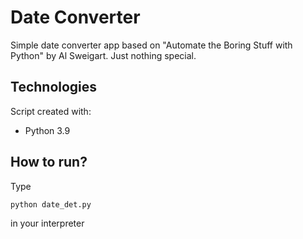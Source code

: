 # Date Converter
Simple date converter app based on "Automate the Boring Stuff with Python" by Al Sweigart. Just nothing special.

## Technologies
Script created with:
* Python 3.9

## How to run?
Type

```
python date_det.py
```

in your interpreter